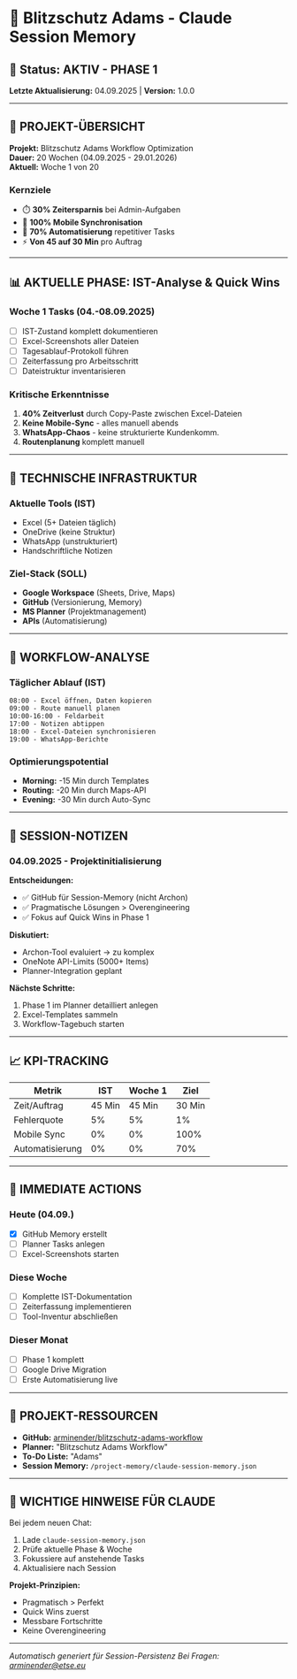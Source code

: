 # 🧠 Blitzschutz Adams - Claude Session Memory

## 📌 Status: AKTIV - PHASE 1
**Letzte Aktualisierung:** 04.09.2025 | **Version:** 1.0.0

---

## 🎯 PROJEKT-ÜBERSICHT

**Projekt:** Blitzschutz Adams Workflow Optimization  
**Dauer:** 20 Wochen (04.09.2025 - 29.01.2026)  
**Aktuell:** Woche 1 von 20  

### Kernziele
- ⏱️ **30% Zeitersparnis** bei Admin-Aufgaben
- 📱 **100% Mobile Synchronisation**
- 🤖 **70% Automatisierung** repetitiver Tasks
- ⚡ **Von 45 auf 30 Min** pro Auftrag

---

## 📊 AKTUELLE PHASE: IST-Analyse & Quick Wins

### Woche 1 Tasks (04.-08.09.2025)
- [ ] IST-Zustand komplett dokumentieren
- [ ] Excel-Screenshots aller Dateien
- [ ] Tagesablauf-Protokoll führen
- [ ] Zeiterfassung pro Arbeitsschritt
- [ ] Dateistruktur inventarisieren

### Kritische Erkenntnisse
1. **40% Zeitverlust** durch Copy-Paste zwischen Excel-Dateien
2. **Keine Mobile-Sync** - alles manuell abends
3. **WhatsApp-Chaos** - keine strukturierte Kundenkomm.
4. **Routenplanung** komplett manuell

---

## 💾 TECHNISCHE INFRASTRUKTUR

### Aktuelle Tools (IST)
- Excel (5+ Dateien täglich)
- OneDrive (keine Struktur)
- WhatsApp (unstrukturiert)
- Handschriftliche Notizen

### Ziel-Stack (SOLL)
- **Google Workspace** (Sheets, Drive, Maps)
- **GitHub** (Versionierung, Memory)
- **MS Planner** (Projektmanagement)
- **APIs** (Automatisierung)

---

## 🔄 WORKFLOW-ANALYSE

### Täglicher Ablauf (IST)
```
08:00 - Excel öffnen, Daten kopieren
09:00 - Route manuell planen
10:00-16:00 - Feldarbeit
17:00 - Notizen abtippen
18:00 - Excel-Dateien synchronisieren
19:00 - WhatsApp-Berichte
```

### Optimierungspotential
- **Morning:** -15 Min durch Templates
- **Routing:** -20 Min durch Maps-API
- **Evening:** -30 Min durch Auto-Sync

---

## 📝 SESSION-NOTIZEN

### 04.09.2025 - Projektinitialisierung
**Entscheidungen:**
- ✅ GitHub für Session-Memory (nicht Archon)
- ✅ Pragmatische Lösungen > Overengineering
- ✅ Fokus auf Quick Wins in Phase 1

**Diskutiert:**
- Archon-Tool evaluiert → zu komplex
- OneNote API-Limits (5000+ Items)
- Planner-Integration geplant

**Nächste Schritte:**
1. Phase 1 im Planner detailliert anlegen
2. Excel-Templates sammeln
3. Workflow-Tagebuch starten

---

## 📈 KPI-TRACKING

| Metrik | IST | Woche 1 | Ziel |
|--------|-----|---------|------|
| Zeit/Auftrag | 45 Min | 45 Min | 30 Min |
| Fehlerquote | 5% | 5% | 1% |
| Mobile Sync | 0% | 0% | 100% |
| Automatisierung | 0% | 0% | 70% |

---

## 🚀 IMMEDIATE ACTIONS

### Heute (04.09.)
- [x] GitHub Memory erstellt
- [ ] Planner Tasks anlegen
- [ ] Excel-Screenshots starten

### Diese Woche
- [ ] Komplette IST-Dokumentation
- [ ] Zeiterfassung implementieren
- [ ] Tool-Inventur abschließen

### Dieser Monat
- [ ] Phase 1 komplett
- [ ] Google Drive Migration
- [ ] Erste Automatisierung live

---

## 🔗 PROJEKT-RESSOURCEN

- **GitHub:** [arminender/blitzschutz-adams-workflow](https://github.com/arminender/blitzschutz-adams-workflow)
- **Planner:** "Blitzschutz Adams Workflow"
- **To-Do Liste:** "Adams"
- **Session Memory:** `/project-memory/claude-session-memory.json`

---

## 📌 WICHTIGE HINWEISE FÜR CLAUDE

Bei jedem neuen Chat:
1. Lade `claude-session-memory.json` 
2. Prüfe aktuelle Phase & Woche
3. Fokussiere auf anstehende Tasks
4. Aktualisiere nach Session

**Projekt-Prinzipien:**
- Pragmatisch > Perfekt
- Quick Wins zuerst
- Messbare Fortschritte
- Keine Overengineering

---

*Automatisch generiert für Session-Persistenz*
*Bei Fragen: arminender@etse.eu*